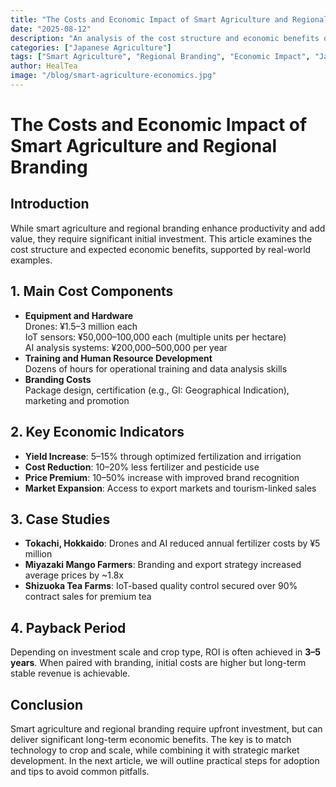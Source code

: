 ```yaml
---
title: "The Costs and Economic Impact of Smart Agriculture and Regional Branding"
date: "2025-08-12"
description: "An analysis of the cost structure and economic benefits of implementing smart agriculture and regional branding, with data and case studies."
categories: ["Japanese Agriculture"]
tags: ["Smart Agriculture", "Regional Branding", "Economic Impact", "Japanese Agriculture"]
author: HealTea
image: "/blog/smart-agriculture-economics.jpg"
---
```


# The Costs and Economic Impact of Smart Agriculture and Regional Branding

## Introduction
While smart agriculture and regional branding enhance productivity and add value, they require significant initial investment. This article examines the cost structure and expected economic benefits, supported by real-world examples.

## 1. Main Cost Components
- **Equipment and Hardware**  
  Drones: ¥1.5–3 million each  
  IoT sensors: ¥50,000–100,000 each (multiple units per hectare)  
  AI analysis systems: ¥200,000–500,000 per year  
- **Training and Human Resource Development**  
  Dozens of hours for operational training and data analysis skills  
- **Branding Costs**  
  Package design, certification (e.g., GI: Geographical Indication), marketing and promotion

## 2. Key Economic Indicators
- **Yield Increase**: 5–15% through optimized fertilization and irrigation  
- **Cost Reduction**: 10–20% less fertilizer and pesticide use  
- **Price Premium**: 10–50% increase with improved brand recognition  
- **Market Expansion**: Access to export markets and tourism-linked sales

## 3. Case Studies
- **Tokachi, Hokkaido**: Drones and AI reduced annual fertilizer costs by ¥5 million  
- **Miyazaki Mango Farmers**: Branding and export strategy increased average prices by ~1.8x  
- **Shizuoka Tea Farms**: IoT-based quality control secured over 90% contract sales for premium tea

## 4. Payback Period
Depending on investment scale and crop type, ROI is often achieved in **3–5 years**. When paired with branding, initial costs are higher but long-term stable revenue is achievable.

## Conclusion
Smart agriculture and regional branding require upfront investment, but can deliver significant long-term economic benefits. The key is to match technology to crop and scale, while combining it with strategic market development. In the next article, we will outline practical steps for adoption and tips to avoid common pitfalls. 